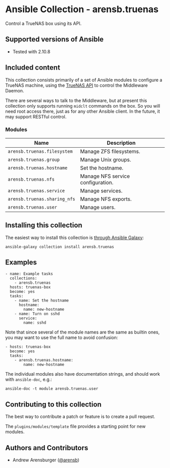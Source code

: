 # Ansible Collection - arensb.truenas

Control a TrueNAS box using its API.

## Supported versions of Ansible
- Tested with 2.10.8

## Included content

This collection consists primarily of a set of Ansible modules to
configure a TrueNAS machine, using the
[TrueNAS API](https://www.truenas.com/docs/api/websocket.html)
to control the Middleware Daemon.

There are several ways to talk to the Middleware, but at present this
collection only supports running `midclt` commands on the box. So you
will need root access there, just as for any other Ansible client. In
the future, it may support RESTful control.

### Modules
Name                         | Description
---------------------------- | ------------------
`arensb.truenas.filesystem`  | Manage ZFS filesystems.
`arensb.truenas.group`       | Manage Unix groups.
`arensb.truenas.hostname`    | Set the hostname.
`arensb.truenas.nfs`         | Manage NFS service configuration.
`arensb.truenas.service`     | Manage services.
`arensb.truenas.sharing_nfs` | Manage NFS exports.
`arensb.truenas.user`        | Manage users.

## Installing this collection

The easiest way to install this collection is
[through Ansible Galaxy](https://galaxy.ansible.com/arensb/truenas):

    ansible-galaxy collection install arensb.truenas

<!--
If you want a git repository, e.g., for development:

1. Pick a directory `/my/collections/ansible_collections` to put the collection in.
2. Make sure that in your `ansible.cfg`, you have
 -->

## Examples

    - name: Example tasks
      collections:
        - arensb.truenas
      hosts: truenas-box
      become: yes
      tasks:
        - name: Set the hostname
          hostname:
            name: new-hostname
        - name: Turn on sshd
          service:
            name: sshd

Note that since several of the module names are the same as builtin
ones, you may want to use the full name to avoid confusion:

    - hosts: truenas-box
      become: yes
      tasks:
        - arensb.truenas.hostname:
            name: new-hostname

The individual modules also have documentation strings, and should work with
`ansible-doc`, e.g.:

    ansible-doc -t module arensb.truenas.user

## Contributing to this collection
The best way to contribute a patch or feature is to create a pull request.

The `plugins/modules/template` file provides a starting point for new modules.

## Authors and Contributors

- Andrew Arensburger ([@arensb](https://mastodon.social/@arensb))
